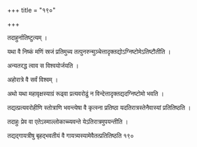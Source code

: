 +++
title = "१९०"

+++

 

तदाहुर्नातिष्टुत्यम् । 

यथा वै निष्कं मणिं स्रजं प्रतिमुच्य
तत्पुनरुन्मुञ्चेत्तादृक्तद्योऽग्निष्टोमेऽतिष्टौतीति
। 

अन्यतरद्ध त्वाव स विश्वयोर्जयति । 

अहोरात्रे वै सर्वं विश्वम् । 

अथो यथा महावृक्षस्याग्रं रूढ्वा प्रत्यवरोढुं न
विन्देत्तादृक्तद्यदग्निष्टोमो
भवति । 

तद्यत्प्रत्यवरोहीणि स्तोत्राणि भवन्त्येषा वै कृत्स्ना प्रतिष्ठा
यदतिरात्रस्तेनैवास्यां प्रतितिष्ठति । 

तदाहुः प्रेव वा एतेऽस्माल्लोकाच्च्यवन्ते येऽतिरात्रमुपयन्तीति । 

तद्यद्गायत्रीषु बृहद्भवतीयं वै गायत्र्यस्यामेवैतत्प्रतितिष्ठति १९०
